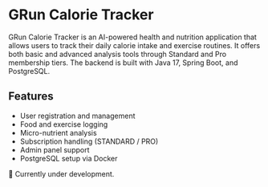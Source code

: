 # GRun Calorie Tracker

GRun Calorie Tracker is an AI-powered health and nutrition application that allows users to track their daily calorie intake and exercise routines. It offers both basic and advanced analysis tools through Standard and Pro membership tiers. The backend is built with Java 17, Spring Boot, and PostgreSQL.

## Features
- User registration and management
- Food and exercise logging
- Micro-nutrient analysis
- Subscription handling (STANDARD / PRO)
- Admin panel support
- PostgreSQL setup via Docker

🚀 Currently under development.
